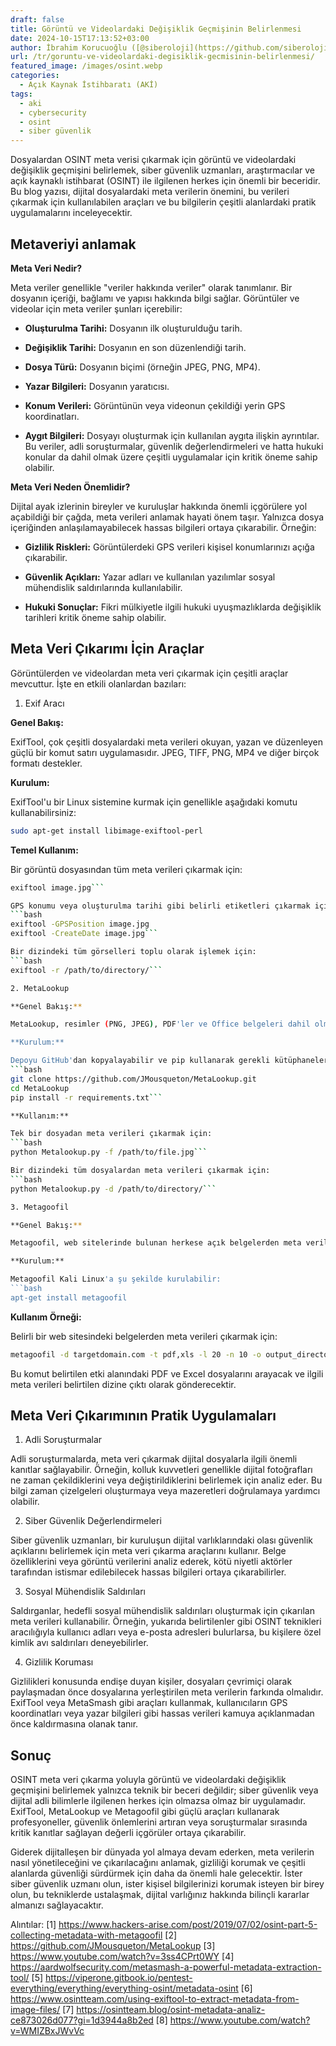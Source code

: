 ```yaml
---
draft: false
title: Görüntü ve Videolardaki Değişiklik Geçmişinin Belirlenmesi
date: 2024-10-15T17:13:52+03:00
author: İbrahim Korucuoğlu ([@siberoloji](https://github.com/siberoloji))
url: /tr/goruntu-ve-videolardaki-degisiklik-gecmisinin-belirlenmesi/
featured_image: /images/osint.webp
categories:
  - Açık Kaynak İstihbaratı (AKİ)
tags:
  - aki
  - cybersecurity
  - osint
  - siber güvenlik
---
```

Dosyalardan OSINT meta verisi çıkarmak için görüntü ve videolardaki değişiklik geçmişini belirlemek, siber güvenlik uzmanları, araştırmacılar ve açık kaynaklı istihbarat (OSINT) ile ilgilenen herkes için önemli bir beceridir. Bu blog yazısı, dijital dosyalardaki meta verilerin önemini, bu verileri çıkarmak için kullanılabilen araçları ve bu bilgilerin çeşitli alanlardaki pratik uygulamalarını inceleyecektir.

## Metaveriyi anlamak

**Meta Veri Nedir?**

Meta veriler genellikle "veriler hakkında veriler" olarak tanımlanır. Bir dosyanın içeriği, bağlamı ve yapısı hakkında bilgi sağlar. Görüntüler ve videolar için meta veriler şunları içerebilir:
* **Oluşturulma Tarihi:** Dosyanın ilk oluşturulduğu tarih.

* **Değişiklik Tarihi:** Dosyanın en son düzenlendiği tarih.

* **Dosya Türü:** Dosyanın biçimi (örneğin JPEG, PNG, MP4).

* **Yazar Bilgileri:** Dosyanın yaratıcısı.

* **Konum Verileri:** Görüntünün veya videonun çekildiği yerin GPS koordinatları.

* **Aygıt Bilgileri:** Dosyayı oluşturmak için kullanılan aygıta ilişkin ayrıntılar.
Bu veriler, adli soruşturmalar, güvenlik değerlendirmeleri ve hatta hukuki konular da dahil olmak üzere çeşitli uygulamalar için kritik öneme sahip olabilir.

**Meta Veri Neden Önemlidir?**

Dijital ayak izlerinin bireyler ve kuruluşlar hakkında önemli içgörülere yol açabildiği bir çağda, meta verileri anlamak hayati önem taşır. Yalnızca dosya içeriğinden anlaşılamayabilecek hassas bilgileri ortaya çıkarabilir. Örneğin:
* **Gizlilik Riskleri:** Görüntülerdeki GPS verileri kişisel konumlarınızı açığa çıkarabilir.

* **Güvenlik Açıkları:** Yazar adları ve kullanılan yazılımlar sosyal mühendislik saldırılarında kullanılabilir.

* **Hukuki Sonuçlar:** Fikri mülkiyetle ilgili hukuki uyuşmazlıklarda değişiklik tarihleri ​​kritik öneme sahip olabilir.
## Meta Veri Çıkarımı İçin Araçlar

Görüntülerden ve videolardan meta veri çıkarmak için çeşitli araçlar mevcuttur. İşte en etkili olanlardan bazıları:

1. Exif Aracı

**Genel Bakış:**

ExifTool, çok çeşitli dosyalardaki meta verileri okuyan, yazan ve düzenleyen güçlü bir komut satırı uygulamasıdır. JPEG, TIFF, PNG, MP4 ve diğer birçok formatı destekler.

**Kurulum:**

ExifTool'u bir Linux sistemine kurmak için genellikle aşağıdaki komutu kullanabilirsiniz:
```bash
sudo apt-get install libimage-exiftool-perl
```

**Temel Kullanım:**

Bir görüntü dosyasından tüm meta verileri çıkarmak için:
```bash
exiftool image.jpg```

GPS konumu veya oluşturulma tarihi gibi belirli etiketleri çıkarmak için:
```bash
exiftool -GPSPosition image.jpg
exiftool -CreateDate image.jpg```

Bir dizindeki tüm görselleri toplu olarak işlemek için:
```bash
exiftool -r /path/to/directory/```

2. MetaLookup

**Genel Bakış:**

MetaLookup, resimler (PNG, JPEG), PDF'ler ve Office belgeleri dahil olmak üzere çeşitli dosya biçimlerinden meta verileri çıkaran bir diğer kullanışlı araçtır.

**Kurulum:**

Depoyu GitHub'dan kopyalayabilir ve pip kullanarak gerekli kütüphaneleri yükleyebilirsiniz:
```bash
git clone https://github.com/JMousqueton/MetaLookup.git
cd MetaLookup
pip install -r requirements.txt```

**Kullanım:**

Tek bir dosyadan meta verileri çıkarmak için:
```bash
python Metalookup.py -f /path/to/file.jpg```

Bir dizindeki tüm dosyalardan meta verileri çıkarmak için:
```bash
python Metalookup.py -d /path/to/directory/```

3. Metagoofil

**Genel Bakış:**

Metagoofil, web sitelerinde bulunan herkese açık belgelerden meta verileri çıkarmak için özel olarak tasarlanmıştır. Çeşitli belge türlerinden (PDF'ler, DOC'lar) kullanıcı adları ve e-posta adresleri gibi bilgileri toplayabilir.

**Kurulum:**

Metagoofil Kali Linux'a şu şekilde kurulabilir:
```bash
apt-get install metagoofil
```

**Kullanım Örneği:**

Belirli bir web sitesindeki belgelerden meta verileri çıkarmak için:
```bash
metagoofil -d targetdomain.com -t pdf,xls -l 20 -n 10 -o output_directory
```

Bu komut belirtilen etki alanındaki PDF ve Excel dosyalarını  arayacak ve ilgili meta verileri belirtilen dizine çıktı olarak gönderecektir.

## Meta Veri Çıkarımının Pratik Uygulamaları

1. Adli Soruşturmalar

Adli soruşturmalarda, meta veri çıkarmak dijital dosyalarla ilgili önemli kanıtlar sağlayabilir. Örneğin, kolluk kuvvetleri genellikle dijital fotoğrafları ne zaman çekildiklerini veya değiştirildiklerini belirlemek için analiz eder. Bu bilgi zaman çizelgeleri oluşturmaya veya mazeretleri doğrulamaya yardımcı olabilir.

2. Siber Güvenlik Değerlendirmeleri

Siber güvenlik uzmanları, bir kuruluşun dijital varlıklarındaki olası güvenlik açıklarını belirlemek için meta veri çıkarma araçlarını kullanır. Belge özelliklerini veya görüntü verilerini analiz ederek, kötü niyetli aktörler tarafından istismar edilebilecek hassas bilgileri ortaya çıkarabilirler.

3. Sosyal Mühendislik Saldırıları

Saldırganlar, hedefli sosyal mühendislik saldırıları oluşturmak için çıkarılan meta verileri kullanabilir. Örneğin, yukarıda belirtilenler gibi OSINT teknikleri aracılığıyla kullanıcı adları veya e-posta adresleri bulurlarsa, bu kişilere özel kimlik avı saldırıları deneyebilirler.

4. Gizlilik Koruması

Gizlilikleri konusunda endişe duyan kişiler, dosyaları çevrimiçi olarak paylaşmadan önce dosyalarına yerleştirilen meta verilerin farkında olmalıdır. ExifTool veya MetaSmash gibi araçları kullanmak, kullanıcıların GPS koordinatları veya yazar bilgileri gibi hassas verileri kamuya açıklanmadan önce kaldırmasına olanak tanır.

## Sonuç

OSINT meta veri çıkarma yoluyla görüntü ve videolardaki değişiklik geçmişini belirlemek yalnızca teknik bir beceri değildir; siber güvenlik veya dijital adli bilimlerle ilgilenen herkes için olmazsa olmaz bir uygulamadır. ExifTool, MetaLookup ve Metagoofil gibi güçlü araçları kullanarak profesyoneller, güvenlik önlemlerini artıran veya soruşturmalar sırasında kritik kanıtlar sağlayan değerli içgörüler ortaya çıkarabilir.

Giderek dijitalleşen bir dünyada yol almaya devam ederken, meta verilerin nasıl yönetileceğini ve çıkarılacağını anlamak, gizliliği korumak ve çeşitli alanlarda güvenliği sürdürmek için daha da önemli hale gelecektir. İster siber güvenlik uzmanı olun, ister kişisel bilgilerinizi korumak isteyen bir birey olun, bu tekniklerde ustalaşmak, dijital varlığınız hakkında bilinçli kararlar almanızı sağlayacaktır.

Alıntılar: [1] https://www.hackers-arise.com/post/2019/07/02/osint-part-5-collecting-metadata-with-metagoofil [2] https://github.com/JMousqueton/MetaLookup [3] https://www.youtube.com/watch?v=3ss4CPrt0WY [4] https://aardwolfsecurity.com/metasmash-a-powerful-metadata-extraction-tool/ [5] https://viperone.gitbook.io/pentest-everything/everything/everything-osint/metadata-osint [6] https://www.osintteam.com/using-exiftool-to-extract-metadata-from-image-files/ [7] https://osintteam.blog/osint-metadata-analiz-ce873026d077?gi=1d3944a8b2ed [8] https://www.youtube.com/watch?v=WMIZBxJWvVc
